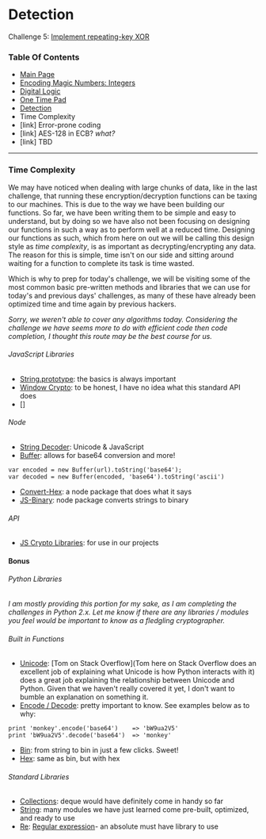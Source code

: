 # Detection
Challenge 5: [Implement repeating-key XOR](https://cryptopals.com/sets/1/challenges/5)

### Table Of Contents
* [Main Page](../)
* [Encoding Magic Numbers: Integers](../problem1/)
* [Digital Logic](../problem2/)
* [One Time Pad](../problem3/)
* [Detection](../problem4/)
* Time Complexity
* [link] Error-prone coding
* [link] AES-128 in ECB? *what?*
* [link] TBD
---
### Time Complexity
We may have noticed when dealing with large chunks of data, like in the last challenge, that running these encryption/decryption functions can be taxing to our machines.  This is due to the way we have been building our functions.  So far, we have been writing them to be simple and easy to understand, but by doing so we have also not been focusing on designing our functions in such a way as to perform well at a reduced time.  Designing our functions as such, which from here on out we will be calling this design style as _time complexity_, is as important as decrypting/encrypting any data.  The reason for this is simple, time isn't on our side and sitting around waiting for a function to complete its task is time wasted.

Which is why to prep for today's challenge, we will be visiting some of the most common basic pre-written methods and libraries that we can use for today's and previous days' challenges, as many of these have already been optimized time and time again by previous hackers.

_Sorry, we weren't able to cover any algorithms today.  Considering the challenge we have seems more to do with efficient code then code completion, I thought this route may be the best course for us._

###### JavaScript Libraries
* [String.prototype](https://developer.mozilla.org/en-US/docs/Web/JavaScript/Reference/Global_Objects/String/prototype): the basics is always important
* [Window Crypto](https://developer.mozilla.org/en-US/docs/Web/API/Window/crypto): to be honest, I have no idea what this standard API does
* []


###### Node
* [String Decoder](https://nodejs.org/api/string_decoder.html): Unicode & JavaScript
* [Buffer](https://nodejs.org/api/buffer.html): allows for base64 conversion and more!
```
var encoded = new Buffer(url).toString('base64');
var decoded = new Buffer(encoded, 'base64').toString('ascii')
```
* [Convert-Hex](https://www.npmjs.com/package/convert-hex): a node package that does what it says
* [JS-Binary](https://github.com/sitegui/js-binary): node package converts strings to binary

###### API
* [JS Crypto Libraries](https://gist.github.com/jo/8619441): for use in our projects

#### Bonus
###### Python Libraries
_I am mostly providing this portion for my sake, as I am completing the challenges in Python 2.x.  Let me know if there are any libraries / modules you feel would be important to know as a fledgling cryptographer._

###### Built in Functions
* [Unicode](https://docs.python.org/2/howto/unicode.html): [Tom on Stack Overflow](Tom here on Stack Overflow does an excellent job of explaining what Unicode is how Python interacts with it) does a great job explaining the relationship between Unicode and Python.  Given that we haven't really covered it yet, I don't want to bumble an explanation on something it.
* [Encode / Decode](https://docs.python.org/2/library/codecs.html): pretty important to know.  See examples below as to why:
```
print 'monkey'.encode('base64')    => 'bW9ua2V5'
print 'bW9ua2V5'.decode('base64')  => 'monkey'
```
* [Bin](https://docs.python.org/3/library/functions.html#bin): from string to bin in just a few clicks. Sweet!
* [Hex](https://docs.python.org/3/library/functions.html#hex): same as bin, but with hex

###### Standard Libraries
* [Collections](https://docs.python.org/3/library/collections.html): deque would have definitely come in handy so far
* [String](https://docs.python.org/3/library/string.html): many modules we have just learned come pre-built, optimized, and ready to use
* [Re](https://docs.python.org/3/library/re.html): [Regular expression](https://ryanstutorials.net/regular-expressions-tutorial/regular-expressions-basics.php)- an absolute must have library to use
